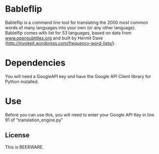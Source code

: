 Bableflip
============
Bableflip is a command line tool for translating the 2000 most common words of many languages
into your own (or any other language).  
Bablelfip comes with list for 53 languages, based on data from www.opensubtitles.org and built by
Hermit Dave (http://invokeit.wordpress.com/frequency-word-lists/).

Dependencies
===============
You will need a GoogleAPI key and have the Google API Client library for Python installed.

Use
=========
Before you can use this, you will need to enter your Google API Key in line 91 of "translation_engine.py"

License
----

This is BEERWARE.